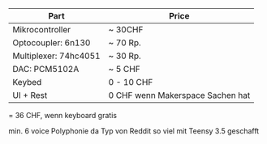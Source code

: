 | Part | Price |
| ---- | ---- |
| Mikrocontroller | ~ 30CHF |
| Optocoupler: 6n130 | ~ 70 Rp. |
| Multiplexer: 74hc4051 | ~ 30 Rp. |
| DAC: PCM5102A | ~ 5 CHF |
| Keybed | 0 - 10 CHF |
| UI + Rest | 0 CHF wenn Makerspace Sachen hat |

= 36 CHF, wenn keyboard gratis

min. 6 voice Polyphonie da Typ von Reddit so viel mit Teensy 3.5 geschafft 